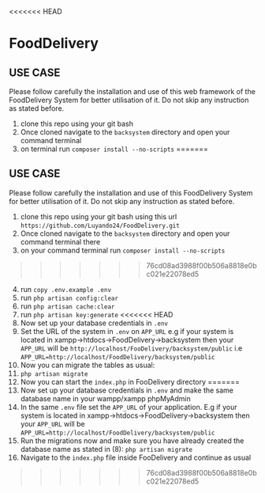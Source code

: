 <<<<<<< HEAD
# FoodDelivery
## USE CASE
Please follow carefully the installation and use of this web framework of the FoodDelivery System for better utilisation of it. Do not skip any instruction as stated before.
1. clone this repo using your git bash
2. Once cloned navigate to the `backsystem` directory and open your command terminal
3. on terminal run `composer install --no-scripts`
=======
## USE CASE
Please follow carefully the installation and use of this FoodDelivery System for better utilisation of it. Do not skip any instruction as stated before.
1. clone this repo using your git bash using this url `https://github.com/Luyando24/FoodDelivery.git`
2. Once cloned navigate to the `backsystem` directory and open your command terminal there
3. on your command terminal run `composer install --no-scripts`
>>>>>>> 76cd08ad3988f00b506a8818e0bc021e22078ed5
4. run `copy .env.example .env`
5. run `php artisan config:clear`
6. run `php artisan cache:clear`
7. run `php artisan key:generate`
<<<<<<< HEAD
8. Now set up your database credentials in `.env` 
9. Set the URL of the system in `.env` on `APP_URL` e.g if your system is located in xampp->htdocs->FoodDelivery->backsystem then your `APP_URL` will be
`http://localhost/FooDelivery/backsystem/public` i.e `APP_URL=http://localhost/FoodDelivery/backsystem/public`
10.  Now you can migrate the tables as usual:
11.  `php artisan migrate`
12.  Now you can start the `index.php` in FooDelivery directory 
=======
8. Now set up your database credentials in `.env` and make the same database name in your wampp/xampp phpMyAdmin
9. In the same `.env` file set the `APP_URL` of your application. E.g if your system is located in xampp->htdocs->FoodDelivery->backsystem then your `APP_URL` will be
`APP_URL=http://localhost/FoodDelivery/backsystem/public`
10. Run the migrations now and make sure you have already created the database name as stated in (8): `php artisan migrate`
11. Navigate to the `index.php` file inside FooDelivery and continue as usual

>>>>>>> 76cd08ad3988f00b506a8818e0bc021e22078ed5
